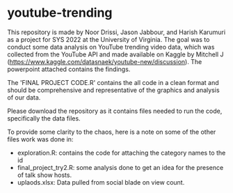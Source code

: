 # youtube-trending

This repository is made by Noor Drissi, Jason Jabbour, and Harish Karumuri as a project for SYS 2022 at the University of Virginia. The goal was to conduct some data analysis on YouTube trending video data, which was collected from the YouTube API and made available on Kaggle by Mitchell J (https://www.kaggle.com/datasnaek/youtube-new/discussion). The powerpoint attached contains the findings. 

The 'FINAL PROJECT CODE.R' contains the all code in a clean format and should be comprehensive and representative of the graphics and analysis of our data. 

Please download the repository as it contains files needed to run the code, specifically the data files. 

To provide some clarity to the chaos, here is a note on some of the other files work was done in:
- exploration.R: contains the code for attaching the category names to the id
- final_project_try2.R: some analysis done to get an idea for the presence of talk show hosts. 
- uplaods.xlsx: Data pulled from social blade on view count.

